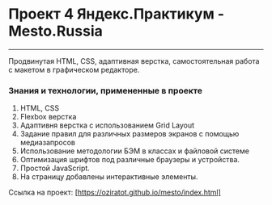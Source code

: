 # Проект 4 Яндекс.Практикум - Mesto.Russia
------
Продвинутая HTML, CSS, адаптивная верстка, самостоятельная работа с макетом в графическом редакторе.

### Знания и технологии, примененные в проекте
1. HTML, CSS
2. Flexbox верстка
3. Адаптивня верстка с использованием Grid Layout
4. Задание правил для различных размеров экранов с помощью медиазапросов
5. Использование методологии БЭМ в классах и файловой системе
6. Оптимизация шрифтов под различные браузеры и устройства.
7. Простой JavaScript.
8. На страницу добавлены интерактивные элементы.

Ссылка на проект: [https://oziratot.github.io/mesto/index.html]
